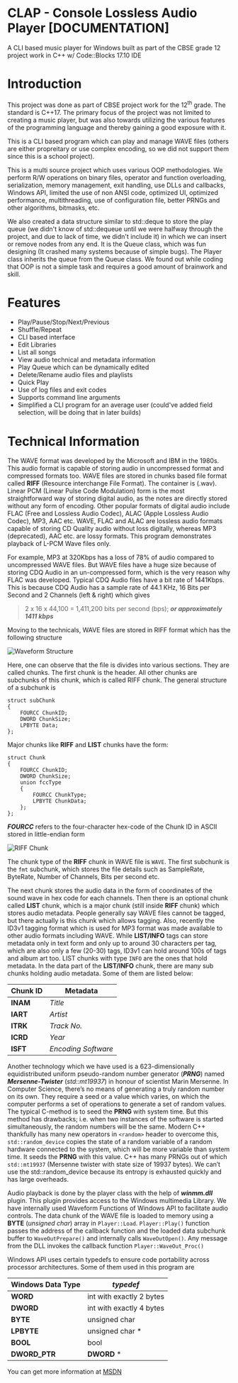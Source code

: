 # CLAP - Console Lossless Audio Player [DOCUMENTATION]
A CLI based music player for Windows built as part of the CBSE grade 12 project work in C++ w/ Code::Blocks 17.10 IDE

# Introduction
This project was done as part of CBSE project work for the 12<sup>th</sup> grade. The standard is C++17. The primary focus of the project was not limited to creating a music player, but was also towards utilizing the various features of the programming language and thereby gaining a good exposure with it.

This is a CLI based program which can play and manage WAVE files (others are either propreitary or use complex encoding, so we did not support them since this is a school project).

This is a multi source project which uses various OOP methodologies. We perform R/W operations on binary files, operator and function overloading, serialization, memory management, exit handling, use DLLs and callbacks, Windows API, limited the use of non ANSI code, optimized UI, optimized performance, multithreading, use of configuration file, better PRNGs and other algorithms, bitmasks, etc.

We also created a data structure similar to std::deque to store the play queue (we didn't know of std::dequeue until we were halfway through the project, and due to lack of time, we didn't include it) in which we can insert or remove nodes from any end. It is the Queue class, which was fun designing (It crashed many systems because of simple bugs). The Player class inherits the queue from the Queue class. We found out while coding that OOP is not a simple task and requires a good amount of brainwork and skill.

# Features

* Play/Pause/Stop/Next/Previous
* Shuffle/Repeat
* CLI based interface
* Edit Libraries
* List all songs
* View audio technical and metadata information
* Play Queue which can be dynamically edited
* Delete/Rename audio files and playlists
* Quick Play
* Use of log files and exit codes
* Supports command line arguments
* Simplified a CLI program for an average user (could've added field selection, will be doing that in later builds)

# Technical Information

The WAVE format was developed by the Microsoft and IBM in the 1980s. This audio format is capable of storing audio in uncompressed format and compressed formats too. WAVE files are stored in chunks based file format called **RIFF** (Resource interchange File Format). The container is (.wav). Linear PCM (Linear Pulse Code Modulation) form is the most straightforward way of storing digital audio, as the notes are directly stored without any form of encoding. Other popular formats of digital audio include FLAC (Free and Lossless Audio Codec), ALAC (Apple Lossless Audio Codec), MP3, AAC etc. WAVE, FLAC and ALAC are lossless audio formats capable of storing CD Quality audio without loss digitally, whereas MP3 (deprecated), AAC etc. are lossy formats. This program demonstrates playback of L-PCM Wave files only.

For example, MP3 at 320Kbps has a loss of 78% of audio compared to uncompressed WAVE files. But WAVE files have a huge size because of storing CDQ Audio in an un-compressed form, which is the very reason why FLAC was developed. Typical CDQ Audio files have a bit rate of 1441Kbps. This is because CDQ Audio has a sample rate of 44.1 KHz, 16 Bits per Second and 2 Channels (left & right) which gives 
> 2 x 16 x 44,100 = 1,411,200 bits per second (bps); ***or approximately 1411 kbps***

Moving to the technicals, WAVE files are stored in RIFF format which has the following structure

![Waveform Structure](https://i.ibb.co/c6L7JLv/image.png)
 
Here, one can observe that the file is divides into various sections. They are called chunks. The first chunk is the header. All other chunks are subchunks of this chunk, which is called RIFF chunk.
The general structure of a subchunk is
 
```
struct subChunk
{
    FOURCC ChunkID;
    DWORD ChunkSize;
    LPBYTE Data;
};
```

Major chunks like **RIFF** and **LIST** chunks have the form:
```
struct Chunk
{
    FOURCC ChunkID;
    DWORD ChunkSize;
    union fccType
    {
        FOURCC ChunkType;
        LPBYTE ChunkData;
    };
};
```
***FOURCC*** refers to the four-character hex-code of the Chunk ID in ASCII stored in little-endian form

![RIFF Chunk](https://i.ibb.co/YfmzdTx/image.png)

The chunk type of the **RIFF** chunk in WAVE file is `WAVE`. The first subchunk is the `fmt` subchunk, which stores the file details such as SampleRate, ByteRate, Number of Channels, Bits per second etc.

The next chunk stores the audio data in the form of coordinates of the sound wave in hex code for each channels. Then there is an optional chunk called **LIST** chunk, which is a major chunk (still inside **RIFF** chunk) which stores audio metadata. People generally say WAVE files cannot be tagged, but there actually is this chunk which allows tagging. Also, recently the ID3v1 tagging format which is used for MP3 format was made available to other audio formats including WAVE. While **LIST/INFO** tags can store metadata only in text form and only up to around 30 characters per tag, which are also only a few (20-30) tags, ID3v1 can hold around 100s of tags and album art too. LIST chunks with type `INFO` are the ones that hold metadata. In the data part of the **LIST/INFO** chunk, there are many sub chunks holding audio metadata. Some of them are listed below:

|Chunk ID|Metadata           |
| ------ | ----------------- |
|**INAM**|*Title*            |
|**IART**|*Artist*           |
|**ITRK**|*Track No.*        |
|**ICRD**|*Year*             |
|**ISFT**|*Encoding Software*| 

Another technology which we have used is a 623-dimensionally equidistributed uniform pseudo-random number generator (***PRNG***) named ***Mersenne-Twister*** (*std::mt19937*) in honour of scientist Marin Mersenne. In Computer Science, there’s no means of generating a truly random number on its own. They require a seed or a value which varies, on which the computer performs a set of operations to generate a set of random values. The typical C-method is to seed the **PRNG** with system time. But this method has drawbacks; i.e. when two instances of the software is started simultaneously, the random numbers will be the same. Modern C++ thankfully has many new operators in `<random>` header to overcome this, `std::random_device` copies the state of a random variable of a random hardware connected to the system, which will be more variable than system time. It seeds the **PRNG** with this value. C++ has many PRNGs out of which `std::mt19937` (Mersenne twister with state size of 19937 bytes). We can’t use the std::random_device because its entropy is exhausted quickly and has large overheads.

Audio playback is done by the player class with the help of ***winmm.dll*** plugin. This plugin provides access to the Windows multimedia Library. We have internally used Waveform Functions of Windows API to facilitate audio controls. The data chunk of the WAVE file is loaded to memory using a **BYTE** (*unsigned char*) array in `Player::Load`. `Player::Play()` function passes the address of the callback function and the loaded data subchunk buffer to `WaveOutPrepare()` and internally calls `WaveOutOpen()`. Any message from the DLL invokes the callback function `Player::WaveOut_Proc()`

Windows API uses certain typedefs to ensure code portability across processor architectures. Some of them used in this program are

|Windows Data Type  |***typedef***                                 |
| ----------------- | -------------------------------------------- |
|**WORD**           |int with exactly 2 bytes                      |
|**DWORD**          |int with exactly 4 bytes                      |
|**BYTE**           |unsigned char                                 |
|**LPBYTE**         |unsigned char *                               |
|**BOOL**           |bool                                          |
|**DWORD_PTR**      |**DWORD**  *                                  |

You can get more information at [MSDN](https://docs.microsoft.com/en-us/windows/desktop/WinProg/windows-data-types)
